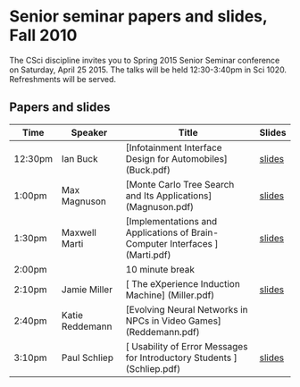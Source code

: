 # Senior seminar papers and slides, Fall 2010

The CSci discipline invites you to Spring 2015 Senior Seminar conference on Saturday, April 25 2015. The talks will be held 12:30-3:40pm in Sci 1020. Refreshments will be served. 

## Papers and slides

| Time | Speaker  | Title       | Slides  |
| -----|----------|-------------|---------|
|12:30pm| 	Ian Buck| 	[Infotainment Interface Design for Automobiles] 	(Buck.pdf) | [slides](Buckslides.pdf) |
|1:00pm| 	Max Magnuson |	[Monte Carlo Tree Search and Its Applications] 	(Magnuson.pdf) | [slides](Magnusonslides.pdf) |
|1:30pm| 	Maxwell Marti| 	[Implementations and Applications of Brain-Computer Interfaces ]	(Marti.pdf) | [slides](Martislides.pdf) |
|2:00pm| |	10 minute break 	  	 
|2:10pm| 	Jamie Miller| [	The eXperience Induction Machine] 	(Miller.pdf) | [slides](Millerslides.pdf) |
|2:40pm| 	Katie Reddemann |	[Evolving Neural Networks in NPCs in Video Games] (Reddemann.pdf)| 	 
|3:10pm| 	Paul Schliep |[	Usability of Error Messages for Introductory Students ]	(Schliep.pdf) | [slides](Schliepslides.pdf) |

